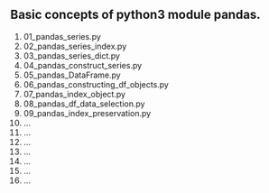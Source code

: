 <h2>Basic concepts of python3 module pandas.</h2>
<ol>
  <li>01_pandas_series.py</li>
  <li>02_pandas_series_index.py</li>
  <li>03_pandas_series_dict.py</li>
  <li>04_pandas_construct_series.py</li>
  <li>05_pandas_DataFrame.py</li>
  <li>06_pandas_constructing_df_objects.py</li>
  <li>07_pandas_index_object.py</li>
  <li>08_pandas_df_data_selection.py</li>
  <li>09_pandas_index_preservation.py</li>
  <li>...</li>
  <li>...</li>
  <li>...</li>
  <li>...</li>
  <li>...</li>
  <li>...</li>
  <li>...</li>
</ol>
